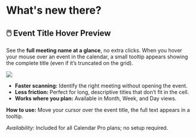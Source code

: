 # What's new there?


  ## 🖱️ Event Title Hover Preview 
  <p>
    See the <strong>full meeting name at a glance</strong>, no extra clicks. When you hover your mouse over an event in the calendar, a small tooltip appears showing the complete title (even if it’s truncated on the grid).
  </p>
  <div class="intercom-container"><img src="/assets/img/teams-pro/calendar-pro/calendar-pro-14.png"></div><p class="no-margin"></p>
  <ul>
    <li><strong>Faster scanning:</strong> Identify the right meeting without opening the event.</li>
    <li><strong>Less friction:</strong> Perfect for long, descriptive titles that don’t fit in the cell.</li>
    <li><strong>Works where you plan:</strong> Available in Month, Week, and Day views.</li>
  </ul>
  <p><strong>How to use:</strong> Move your cursor over the event title, the full text appears in a tooltip.</p>
  <p><em>Availability:</em> Included for all Calendar Pro plans; no setup required.</p>
</section>

<Intercom />
<Hubspot />
<Clarity />
<GoogleAnalytics />